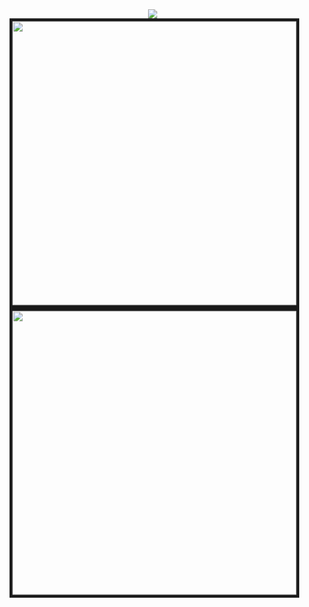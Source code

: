 

<div align="center">
<img  src="https://media4.giphy.com/media/pg5IBLw1nHKANuVRlF/200w.webp"></img>
</div>

<div >

 <img align="center" href="https://github.com/anuraghazra/github-readme-stats" src="https://github-readme-stats.vercel.app/api/top-langs/?username=zqadiri&layout=compact&theme=dark&show_icons=true" width="500" height="500" border="5"/>
</div>

<div>

 <img align="center" href="https://github.com/anuraghazra/convoychat" src="https://github-readme-stats.vercel.app/api?username=zqadiri&theme=dark&show_icons=true" width="500" height="500" border="5"/>

</div>


  

